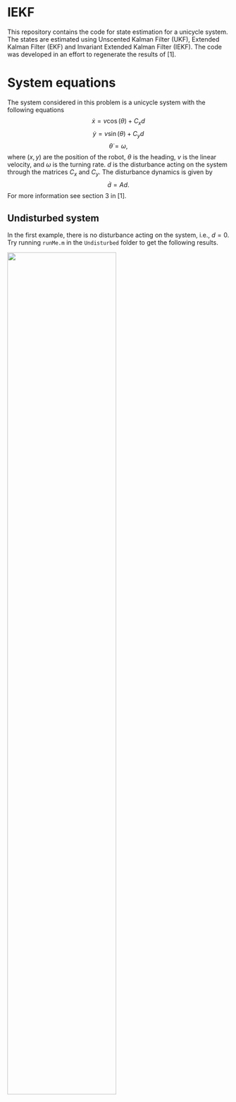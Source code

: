 # IEKF
This repository contains the code for state estimation for a unicycle system. The states are estimated using Unscented Kalman Filter (UKF), Extended Kalman Filter (EKF) and Invariant Extended Kalman Filter (IEKF). The code was developed in an effort to regenerate the results of [1].

# System equations
The system considered in this problem is a unicycle system with the following equations
$$\dot{x} = v\cos(\theta) + C_xd$$
$$\dot{y} = v\sin(\theta) + C_yd$$
$$\dot{\theta} = \omega,$$
where $(x,y)$ are the position of the robot, $\theta$ is the heading, $v$ is the linear velocity, and $\omega$ is the turning rate. $d$ is the disturbance acting on the system through the matrices $C_x$ and $C_y$. The disturbance dynamics is given by
$$\dot{d} = Ad.$$
For more information see section 3 in [1].

## Undisturbed system
In the first example, there is no disturbance acting on the system, i.e., $d=0$. Try running `runMe.m` in the `Undisturbed` folder to get the following results.

<img src="/images/1.png" width="70%" height="70%">
